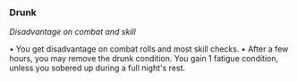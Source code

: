 ### Drunk

_Disadvantage on combat and skill_

•        You get disadvantage on combat rolls and most skill checks.
•        After a few hours, you may remove the drunk condition. You gain 1 fatigue condition, unless you sobered up during a full night's rest.